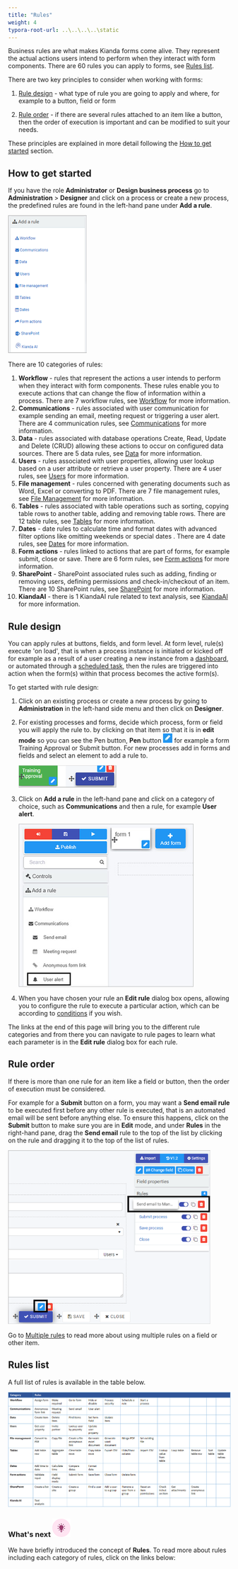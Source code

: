 ```yaml
---
title: "Rules"
weight: 4
typora-root-url: ..\..\..\..\static
---
```


Business rules are what makes Kianda forms come alive. They represent the actual actions users intend to perform when they interact with form components. There are 60 rules you can apply to forms, see [Rules list](#rules-list).

There are two key principles to consider when working with forms:

1. [Rule design](#rule-design) - what type of rule you are going to apply and where, for example to a button, field or form

2. [Rule order](#rule-order) - if there are several rules attached to an item like a button, then the order of execution is important and can be modified to suit your needs.

These principles are explained in more detail following the [How to get started](#how-to-get-started) section.

   

## How to get started ##

If you have the role **Administrator** or **Design business process** go to **Administration** > **Designer** and click on a process or create a new process, the predefined rules are found in the left-hand pane under **Add a rule**.

![Rules](/images/rulesgeneral.png) 

There are 10 categories of rules:

1. **Workflow** - rules that represent the actions a user intends to perform when they interact with form components. These rules enable you to execute actions that can change the flow of information within a process. There are 7 workflow rules, see [Workflow](/docs/platform/rules/workflow/) for more information.
2. **Communications** - rules associated with user communication for example sending an email, meeting request or triggering a user alert. There are 4 communication rules, see [Communications](/docs/platform/rules/communications/) for more information. 
3. **Data** - rules associated with database operations Create, Read, Update and Delete (CRUD) allowing these actions to occur on configured data sources. There are 5 data rules, see [Data](/docs/platform/rules/data/) for more information.
4. **Users** - rules associated with user properties, allowing user lookup based on a user attribute or retrieve a user property. There are 4 user rules, see [Users](/docs/platform/rules/users/) for more information. 
5. **File management** - rules concerned with generating documents such as Word, Excel or converting to PDF. There are 7 file management rules, see [File Management](/docs/platform/rules/files/) for more information. 
6. **Tables** - rules associated with table operations such as sorting, copying table rows to another table, adding and removing table rows. There are 12 table rules, see [Tables](/docs/platform/rules/tables/) for more information. 
7. **Dates** - date rules to calculate time and format dates with advanced filter options like omitting weekends or special dates . There are 4 date rules, see [Dates](/docs/platform/rules/dates/) for more information. 
8. **Form actions** - rules linked to actions that are part of forms, for example submit, close or save. There are 6 form rules, see [Form actions](/docs/platform/rules/form-actions/) for more information. 
9. **SharePoint** - SharePoint associated rules such as adding, finding or removing users, defining permissions and check-in/checkout of an item. There are 10 SharePoint rules, see [SharePoint](/docs/platform/rules/sharepoint/) for more information. 
10. **KiandaAI** - there is 1 KiandaAI rule related to text analysis, see [KiandaAI](/docs/platform/rules/kianda-ai/) for more information. 



## Rule design ###

You can apply rules at buttons, fields, and form level. At form level, rule(s) execute 'on load', that is when a process instance is initiated or kicked off for example as a result of a user creating a new instance from a [dashboard](/docs/platform/pages/), or automated through a [scheduled task](/docs/platform/administration/scheduledtasks/), then the rules are triggered into action when the form(s) within that process becomes the active form(s). 

To get started with rule design:

1. Click on an existing process or create a new process by going to **Administration** in the left-hand side menu and then click on **Designer**.

2. For existing processes and forms, decide which process, form or field you will apply the rule to. by clicking on that item so that it is in **edit mode** so you can see the Pen button,  **Pen** button ![Pen button](/images/penicon.png) for example a form Training Approval or Submit button. For new processes add in forms and fields and select an element to add a rule to.

   ![Edit mode for forms and fields](/images/formvsbutton.png) 

3. Click on **Add a rule** in the left-hand pane and click on a category of choice, such as **Communications** and then a rule, for example **User alert**.

   ![Rule design example](/images/rule-design-example.jpg)

4. When you have chosen your rule an **Edit rule** dialog box opens, allowing you to configure the rule to execute a particular action, which can be according to [conditions](/docs/platform/rules/general/add-conditions/) if you wish.

The links at the end of this page will bring you to the different rule categories and from there you can navigate to rule pages to learn what each parameter is in the **Edit rule** dialog box for each rule.

   

## Rule order ###

If there is more than one rule for an item like a field or button, then the order of execution must be considered. 

For example for a **Submit** button on a form, you may want a **Send email rule** to be executed first before any other rule is executed, that is an automated email will be sent before anything else. To ensure this happens, click on the **Submit** button to make sure you are in **Edit** mode, and under **Rules** in the right-hand pane,  drag the **Send email** rule to the top of the list by clicking on the rule and dragging it to the top of the list of rules.

<img src="/images/ruleorder.png" alt="Rule order" style="zoom:70%;" />



Go to [Multiple rules](/docs/platform/rules/general/multiple-rules/) to read more about using multiple rules on a field or other item.



## Rules list ##

A full list of rules is available in the table below.

![Rules list](/images/rules-list.jpg)



### What's next  ![Idea icon](/images/18.png) ###

We have briefly introduced the concept of **Rules**. To read more about rules including each category of rules, click on the links below:
